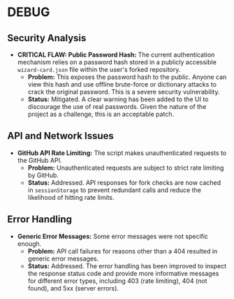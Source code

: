# DEBUG

## Security Analysis
- **CRITICAL FLAW: Public Password Hash:** The current authentication mechanism relies on a password hash stored in a publicly accessible `wizard-card.json` file within the user's forked repository.
    - **Problem:** This exposes the password hash to the public. Anyone can view this hash and use offline brute-force or dictionary attacks to crack the original password. This is a severe security vulnerability.
    - **Status:** Mitigated. A clear warning has been added to the UI to discourage the use of real passwords. Given the nature of the project as a challenge, this is an acceptable patch.

## API and Network Issues
- **GitHub API Rate Limiting:** The script makes unauthenticated requests to the GitHub API.
    - **Problem:** Unauthenticated requests are subject to strict rate limiting by GitHub.
    - **Status:** Addressed. API responses for fork checks are now cached in `sessionStorage` to prevent redundant calls and reduce the likelihood of hitting rate limits.

## Error Handling
- **Generic Error Messages:** Some error messages were not specific enough.
    - **Problem:** API call failures for reasons other than a 404 resulted in generic error messages.
    - **Status:** Addressed. The error handling has been improved to inspect the response status code and provide more informative messages for different error types, including 403 (rate limiting), 404 (not found), and 5xx (server errors).
